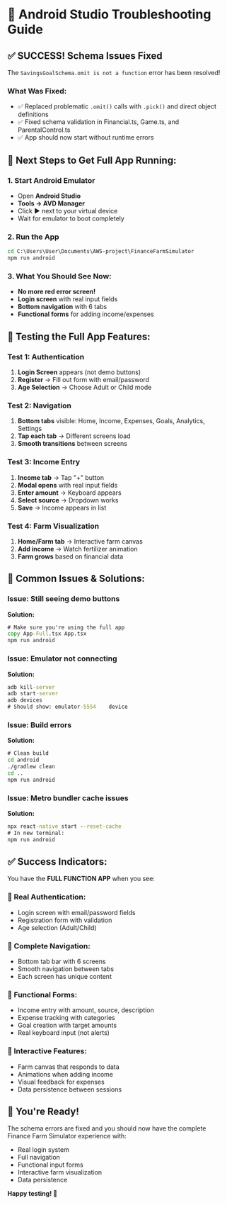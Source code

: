 # 🔧 Android Studio Troubleshooting Guide

## ✅ SUCCESS! Schema Issues Fixed

The `SavingsGoalSchema.omit is not a function` error has been resolved! 

### What Was Fixed:
- ✅ Replaced problematic `.omit()` calls with `.pick()` and direct object definitions
- ✅ Fixed schema validation in Financial.ts, Game.ts, and ParentalControl.ts
- ✅ App should now start without runtime errors

## 🚀 Next Steps to Get Full App Running:

### 1. Start Android Emulator
- Open **Android Studio**
- **Tools → AVD Manager**
- Click **▶️** next to your virtual device
- Wait for emulator to boot completely

### 2. Run the App
```cmd
cd C:\Users\User\Documents\AWS-project\FinanceFarmSimulator
npm run android
```

### 3. What You Should See Now:
- **No more red error screen!**
- **Login screen** with real input fields
- **Bottom navigation** with 6 tabs
- **Functional forms** for adding income/expenses

## 🎯 Testing the Full App Features:

### Test 1: Authentication
1. **Login Screen** appears (not demo buttons)
2. **Register** → Fill out form with email/password
3. **Age Selection** → Choose Adult or Child mode

### Test 2: Navigation
1. **Bottom tabs** visible: Home, Income, Expenses, Goals, Analytics, Settings
2. **Tap each tab** → Different screens load
3. **Smooth transitions** between screens

### Test 3: Income Entry
1. **Income tab** → Tap "+" button
2. **Modal opens** with real input fields
3. **Enter amount** → Keyboard appears
4. **Select source** → Dropdown works
5. **Save** → Income appears in list

### Test 4: Farm Visualization
1. **Home/Farm tab** → Interactive farm canvas
2. **Add income** → Watch fertilizer animation
3. **Farm grows** based on financial data

## 🔧 Common Issues & Solutions:

### Issue: Still seeing demo buttons
**Solution:**
```cmd
# Make sure you're using the full app
copy App-Full.tsx App.tsx
npm run android
```

### Issue: Emulator not connecting
**Solution:**
```cmd
adb kill-server
adb start-server
adb devices
# Should show: emulator-5554    device
```

### Issue: Build errors
**Solution:**
```cmd
# Clean build
cd android
./gradlew clean
cd ..
npm run android
```

### Issue: Metro bundler cache issues
**Solution:**
```cmd
npx react-native start --reset-cache
# In new terminal:
npm run android
```

## ✅ Success Indicators:

You have the **FULL FUNCTION APP** when you see:

### 🔐 Real Authentication:
- Login screen with email/password fields
- Registration form with validation
- Age selection (Adult/Child)

### 🧭 Complete Navigation:
- Bottom tab bar with 6 screens
- Smooth navigation between tabs
- Each screen has unique content

### 📝 Functional Forms:
- Income entry with amount, source, description
- Expense tracking with categories
- Goal creation with target amounts
- Real keyboard input (not alerts)

### 🌱 Interactive Features:
- Farm canvas that responds to data
- Animations when adding income
- Visual feedback for expenses
- Data persistence between sessions

## 🎉 You're Ready!

The schema errors are fixed and you should now have the complete Finance Farm Simulator experience with:
- Real login system
- Full navigation
- Functional input forms
- Interactive farm visualization
- Data persistence

**Happy testing! 🚀**
